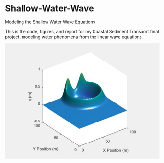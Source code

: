 # Shallow-Water-Wave
Modeling the Shallow Water Wave Equations


This is the code, figures, and report for my Coastal Sediment Transport final project, modeling water phenomena from the linear wave equations.


<img src="./figures/pebble%20snapshot.png" alt="Demo" style="margin-top:50" width="600"/>
